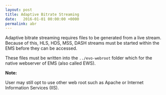 ```yaml
---
layout: post
title: Adaptive Bitrate Streaming
date:   2016-01-01 00:00:00 +0000
permalink: abr
---
```


Adaptive bitrate streaming requires files to be generated from a live stream. Because of this, HLS, HDS, MSS, DASH streams must be started within the EMS before they can be accessed.

These files must be written into the `../evo-webroot` folder which for the native webserver of EMS (also called EWS).

**Note:**

User may still opt to use other web root such as Apache or Internet Information Services (IIS).

